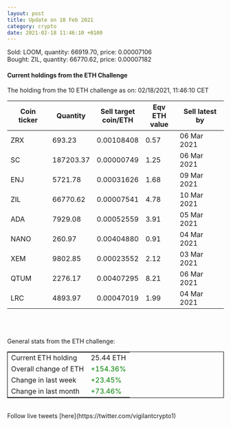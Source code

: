 ```yaml
---
layout: post
title: Update on 18 Feb 2021
category: crypto
date: 2021-02-18 11:46:10 +0100
---
```

<!-- Global site tag (gtag.js) - Google Analytics -->
<script async src="https://www.googletagmanager.com/gtag/js?id=UA-103831149-5"></script>
<script>
  window.dataLayer = window.dataLayer || [];
  function gtag(){dataLayer.push(arguments);}
  gtag('js', new Date());

  gtag('config', 'UA-103831149-5');
</script>
Sold: LOOM, quantity:     66919.70, price:   0.00007106<br>Bought: ZIL, quantity:     66770.62, price:   0.00007182<br>

#### Current holdings from the ETH Challenge

The holding from the 10 ETH challenge as on: 02/18/2021, 11:46:10 CET

|Coin ticker|Quantity|Sell target<br>coin/ETH|Eqv ETH<br>value|Sell latest by|
|-----------|--------|-----------|-----------|--------------|
ZRX|693.23|  0.00108408|0.57|06 Mar 2021|
SC|187203.37|  0.00000749|1.25|06 Mar 2021|
ENJ|5721.78|  0.00031626|1.68|09 Mar 2021|
ZIL|66770.62|  0.00007541|4.78|10 Mar 2021|
ADA|7929.08|  0.00052559|3.91|05 Mar 2021|
NANO|260.97|  0.00404880|0.91|04 Mar 2021|
XEM|9802.85|  0.00023552|2.12|03 Mar 2021|
QTUM|2276.17|  0.00407295|8.21|06 Mar 2021|
LRC|4893.97|  0.00047019|1.99|04 Mar 2021|

<br>
<br>
<br>
General stats from the ETH challenge:

<table style="border:1px solid black;margin-left:auto;margin-right:auto;">
	<tbody>
	<tr>
		<td>Current ETH holding</td>
		<td>     25.44 ETH</td>
	</tr>
	<tr>
		<td>Overall change of ETH</td>
		<td><font color="green">+154.36%</font></td>
	</tr>
	<tr>
		<td>Change in last week</td>
		<td><font color="green">+23.45%</font></td>
	</tr>
	<tr>
		<td>Change in last month</td>
		<td><font color="green">+73.46%</font></td>
	</tr>
	</tbody>
</table>

<br>
Follow live tweets [here](https://twitter.com/vigilantcrypto1)
<br>
<br>